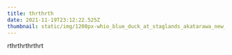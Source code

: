 ```yaml
---
title: thrthrth
date: 2021-11-19T23:12:22.525Z
thumbnail: static/img/1200px-whio_blue_duck_at_staglands_akatarawa_new_zealand.jpg
---
```

rthrthrthrthrt